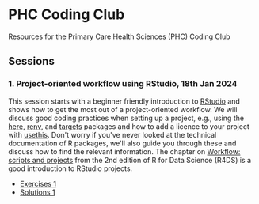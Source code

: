 # PHC Coding Club

Resources for the Primary Care Health Sciences (PHC) Coding Club

## Sessions

### 1. Project-oriented workflow using RStudio, 18th Jan 2024

This session starts with a beginner friendly introduction to [RStudio](https://posit.co/products/open-source/rstudio/) and shows how to get the most out of a project-oriented workflow.
We will discuss good coding practices when setting up a project, e.g., using the [here](https://here.r-lib.org/), [renv](https://rstudio.github.io/renv/), and [targets](https://books.ropensci.org/targets/) packages and how to add a licence to your project with [usethis](https://usethis.r-lib.org/reference/licenses.html).
Don't worry if you've never looked at the technical documentation of R packages, we'll also guide you through these and discuss how to find the relevant information.
The chapter on [Workflow: scripts and projects](https://r4ds.hadley.nz/workflow-scripts.html#projects) from the 2nd edition of R for Data Science (R4DS) is a good introduction to RStudio projects.

* [Exercises 1](exercises/exercises-01.md)
* [Solutions 1](exercises/solutions-01.md)
